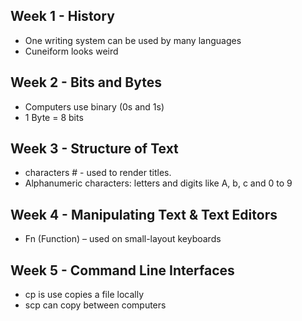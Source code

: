 ## Week 1 - History  
- One writing system can be used by many languages  
- Cuneiform looks weird  

## Week 2 - Bits and Bytes  
- Computers use binary (0s and 1s)  
- 1 Byte = 8 bits  

## Week 3 - Structure of Text
-  characters # - used to render titles.
- Alphanumeric characters: letters and digits
like A, b, c and 0 to 9

## Week 4 - Manipulating Text & Text Editors
- Fn (Function) – used on small-layout keyboards

## Week 5 - Command Line Interfaces
- cp is use copies a file locally
- scp can copy between computers
